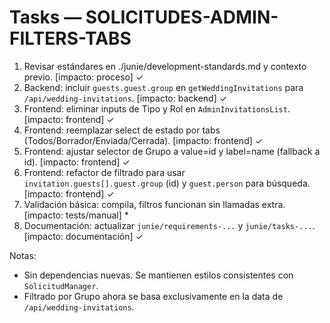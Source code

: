 # Tasks — SOLICITUDES-ADMIN-FILTERS-TABS

1. Revisar estándares en ./junie/development-standards.md y contexto previo. [impacto: proceso] ✓
2. Backend: incluir `guests.guest.group` en `getWeddingInvitations` para `/api/wedding-invitations`. [impacto: backend] ✓
3. Frontend: eliminar inputs de Tipo y Rol en `AdminInvitationsList`. [impacto: frontend] ✓
4. Frontend: reemplazar select de estado por tabs (Todos/Borrador/Enviada/Cerrada). [impacto: frontend] ✓
5. Frontend: ajustar selector de Grupo a value=id y label=name (fallback a id). [impacto: frontend] ✓
6. Frontend: refactor de filtrado para usar `invitation.guests[].guest.group` (id) y `guest.person` para búsqueda. [impacto: frontend] ✓
7. Validación básica: compila, filtros funcionan sin llamadas extra. [impacto: tests/manual] *
8. Documentación: actualizar `junie/requirements-...` y `junie/tasks-...`. [impacto: documentación] ✓

Notas:
- Sin dependencias nuevas. Se mantienen estilos consistentes con `SolicitudManager`.
- Filtrado por Grupo ahora se basa exclusivamente en la data de `/api/wedding-invitations`.
